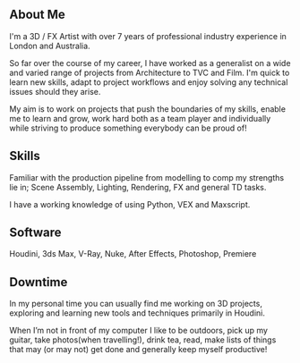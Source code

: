 ## About Me

I'm a 3D / FX Artist with over 7 years of professional industry experience in London and Australia.

So far over the course of my career, I have worked as a generalist on a wide and varied range of projects from Architecture to TVC and Film. I'm quick to learn new skills, adapt to project workflows and enjoy solving any technical issues should they arise.

My aim is to work on projects that push the boundaries of my skills, enable me to learn and grow, work hard both as a team player and individually while striving to produce something everybody can be proud of!

## Skills

Familiar with the production pipeline from modelling to comp my strengths lie in; Scene
Assembly, Lighting, Rendering, FX and general TD tasks.

I have a working knowledge of using Python, VEX and Maxscript. 

## Software

Houdini, 3ds Max, V-Ray, Nuke, After Effects, Photoshop, Premiere

## Downtime

In my personal time you can usually find me working on 3D projects, exploring 
and learning new tools and techniques primarily in Houdini.

When I’m not in front of my computer I like to be outdoors, pick up my 
guitar, take photos(when travelling!), drink tea, read, make lists of 
things that may (or may not) get done and generally keep myself productive!
